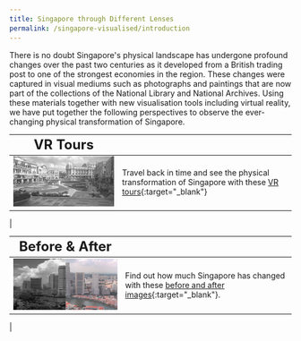 ```yaml
---
title: Singapore through Different Lenses
permalink: /singapore-visualised/introduction
---
```

There is no doubt Singapore's physical landscape has undergone profound changes over the past two centuries as it developed from a British trading post to one of the strongest economies in the region. These changes were captured in visual mediums such as photographs and paintings that are now part of the collections of the National Library and National Archives. Using these materials together with new visualisation tools including virtual reality, we have put together the following perspectives to observe the ever-changing physical transformation of Singapore.

| **<font size=5> VR Tours</font>** |  | 
| -------- | -------- | 
| <img src="/images/landing-singapore-revisualised-vr-tours.jpg" alt="singapore-revisualised-vr-tours" style="width:500px;" />   | Travel back in time and see the physical transformation of Singapore with these [VR tours](/singapore-visualised/vr-tours){:target="_blank"} 
|

| **<font size=5> Before & After</font>** |  | 
| -------- | -------- | 
| <img src="/images/landing-singapore-revisualised-before-and-after.png" alt="singapore-revisualised-before-and-after" style="width:500px;" />      | Find out how much Singapore has changed with these [before and after images](/singapore-visualised/before-and-after){:target="_blank"}.
|